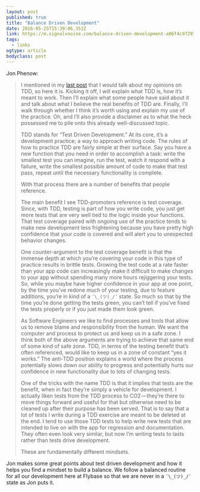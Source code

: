 ```yaml
---
layout: post 
published: true 
title: "Balance Driven Development" 
date: 2016-05-25T15:39:06.351Z 
link: https://m.signalvnoise.com/balance-driven-development-a06f4c972970#.mg45pgmna 
tags:
  - links
ogtype: article 
bodyclass: post 
---
```


Jon Phenow: 

> I mentioned in my [last post](https://m.signalvnoise.com/failure-as-progress-2596a1bb067) that I would talk about my opinions on TDD, so here it is. Kicking it off, I will explain what TDD is, how it’s meant to work. Then I’ll explain what some people have said about it and talk about what I believe the real benefits of TDD are. Finally, I’ll walk through whether I think it’s worth using and explain my use of the practice. Oh, and I’ll also provide a disclaimer as to what the heck possessed me to pile onto this already well-discussed topic.
> 
> TDD stands for “Test Driven Development.” At its core, it’s a development practice; a way to approach writing code. The rules of how to practice TDD are fairly simple at their surface. Say you have a new function that you need in order to accomplish a task: write the smallest test you can imagine, run the test, watch it respond with a failure, write the smallest possible amount of code to make that test pass, repeat until the necessary functionality is complete. 
> 
> With that process there are a number of benefits that people reference.
> 
> The main benefit I see TDD-promoters reference is test coverage. Since, with TDD, testing is part of how you write code, you just get more tests that are very well tied to the logic inside your functions. That test coverage paired with ongoing use of the practice tends to make new development less frightening because you have pretty high confidence that your code is covered and will alert you to unexpected behavior changes.
> 
> One counter-argument to the test coverage benefit is that the immense depth at which you’re covering your code in this type of practice results in brittle tests. Growing the test code at a rate faster than your app code can increasingly make it difficult to make changes to your app without spending many more hours rejiggering your tests. So, while you maybe have higher confidence in your app at one point, by the time you’ve redone much of your testing, due to feature additions, you’re in kind of a `¯\_(ツ)_/¯` state. So much so that by the time you’re done getting the tests green, you can’t tell if you’ve fixed the tests properly or if you just made them look green.
> 
> As Software Engineers we like to find processes and tools that allow us to remove blame and responsibility from the human. We want the computer and process to protect us and keep us in a safe zone. I think both of the above arguments are trying to achieve that same end of some kind of safe zone. TDD, in terms of the testing benefit that’s often referenced, would like to keep us in a zone of constant “yes it works.” The anti-TDD position explains a world where the process potentially slows down our ability to progress and potentially hurts our confidence in new functionality due to lots of changing tests.
> 
> One of the tricks with the name TDD is that it implies that tests are the benefit, when in fact they’re simply a vehicle for development. I actually liken tests from the TDD process to CO2 — they’re there to move things forward and useful for that but otherwise need to be cleaned up after their purpose has been served. That is to say that a lot of tests I write during a TDD exercise are meant to be deleted at the end. I tend to use those TDD tests to help write new tests that are intended to live on with the app for regression and documentation. They often even look very similar, but now I’m writing tests to lasts rather than tests drive development. 
> 
> These are fundamentally different mindsets.

Jon makes some great points about test driven development and how it helps you find a mindset to build a balance. We follow a balanced routine for all our development here at Flybase so that we are never in a `¯\_(ツ)_/¯` state as Jon puts it.
